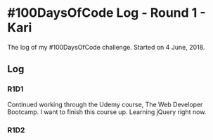 # #100DaysOfCode Log - Round 1 - Kari

The log of my #100DaysOfCode challenge. Started on 4 June, 2018.

## Log

### R1D1 
Continued working through the Udemy course, The Web Developer Bootcamp. I want to finish this course up.
Learning jQuery right now.

### R1D2
